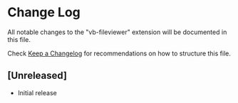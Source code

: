 # Change Log
All notable changes to the "vb-fileviewer" extension will be documented in this file.

Check [Keep a Changelog](http://keepachangelog.com/) for recommendations on how to structure this file.

## [Unreleased]
- Initial release